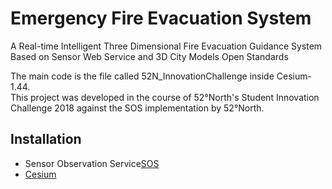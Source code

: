 # Emergency Fire Evacuation System
A Real-time Intelligent Three Dimensional Fire Evacuation Guidance System Based on Sensor Web Service and 3D City Models Open Standards

The main code is the file called 52N_InnovationChallenge inside Cesium-1.44.<br>
This project was developed in the course of 52°North's Student Innovation Challenge 2018 against the SOS implementation by 52°North.<br>


<h2>Installation</h2>
<ul>
<li>Sensor Observation Service<a href="https://github.com/52north/SOS">SOS</a> </li>
<li><a href="https://github.com/AnalyticalGraphicsInc/cesium">Cesium</a></li>
</ul>
